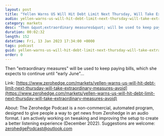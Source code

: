 ```yaml
---
layout: post
title: "Yellen Warns US Will Hit Debt Limit Next Thursday, Will Take Extraordinary Measures To Avoid Default"
audio: yellen-warns-us-will-hit-debt-limit-next-thursday-will-take-extraordinary-measures-avoid-0
category: markets
desc: "Then &quot;extraordinary measures&quot; will be used to keep paying bills, which she expects to continue until &quot;early June&quot;..."
duration: 00:02:32
length: 152
datetime: Fri, 13 Jan 2023 17:34:00 +0000
tags: podcast
guid: yellen-warns-us-will-hit-debt-limit-next-thursday-will-take-extraordinary-measures-avoid-0
order: 0
---
```

Then &quot;extraordinary measures&quot; will be used to keep paying bills, which she expects to continue until &quot;early June&quot;...

Link: [https://www.zerohedge.com/markets/yellen-warns-us-will-hit-debt-limit-next-thursday-will-take-extraordinary-measures-avoid](https://www.zerohedge.com/markets/yellen-warns-us-will-hit-debt-limit-next-thursday-will-take-extraordinary-measures-avoid)

About: The Zerohedge Podcast is a non-commercial, automated program, designed to give people a way to get news from Zerohedge in an audio format.  I am actively working on tweaking and improving the setup to create a better listening experience (December 2022).  Suggestions are welcome: [zerohedgePodcast@outlook.com](mailto:zerohedgePodcast@outlook.com)